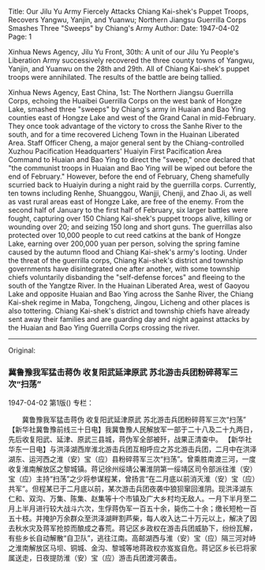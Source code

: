 Title: Our Jilu Yu Army Fiercely Attacks Chiang Kai-shek's Puppet Troops, Recovers Yangwu, Yanjin, and Yuanwu; Northern Jiangsu Guerrilla Corps Smashes Three "Sweeps" by Chiang's Army
Author:
Date: 1947-04-02
Page: 1

Xinhua News Agency, Jilu Yu Front, 30th: A unit of our Jilu Yu People's Liberation Army successively recovered the three county towns of Yangwu, Yanjin, and Yuanwu on the 28th and 29th. All of Chiang Kai-shek's puppet troops were annihilated. The results of the battle are being tallied.

Xinhua News Agency, East China, 1st: The Northern Jiangsu Guerrilla Corps, echoing the Huaibei Guerrilla Corps on the west bank of Hongze Lake, smashed three "sweeps" by Chiang's army in Huaian and Bao Ying counties east of Hongze Lake and west of the Grand Canal in mid-February. They once took advantage of the victory to cross the Sanhe River to the south, and for a time recovered Licheng Town in the Huainan Liberated Area. Staff Officer Cheng, a major general sent by the Chiang-controlled Xuzhou Pacification Headquarters' Huaiyin First Pacification Area Command to Huaian and Bao Ying to direct the "sweep," once declared that "the communist troops in Huaian and Bao Ying will be wiped out before the end of February." However, before the end of February, Cheng shamefully scurried back to Huaiyin during a night raid by the guerrilla corps. Currently, ten towns including Renhe, Shuanggou, Wanjji, Chenji, and Zhao Ji, as well as vast rural areas east of Hongze Lake, are free of the enemy. From the second half of January to the first half of February, six larger battles were fought, capturing over 150 Chiang Kai-shek's puppet troops alive, killing or wounding over 20; and seizing 150 long and short guns. The guerrillas also protected over 10,000 people to cut reed catkins at the bank of Hongze Lake, earning over 200,000 yuan per person, solving the spring famine caused by the autumn flood and Chiang Kai-shek's army's looting. Under the threat of the guerrilla corps, Chiang Kai-shek's district and township governments have disintegrated one after another, with some township chiefs voluntarily disbanding the "self-defense forces" and fleeing to the south of the Yangtze River. In the Huainan Liberated Area, west of Gaoyou Lake and opposite Huaian and Bao Ying across the Sanhe River, the Chiang Kai-shek regime in Maba, Tongcheng, Jingou, Licheng and other places is also tottering. Chiang Kai-shek's district and township chiefs have already sent away their families and are guarding day and night against attacks by the Huaian and Bao Ying Guerrilla Corps crossing the river.



<hr /> 

Original: 


### 冀鲁豫我军猛击蒋伪  收复阳武延津原武  苏北游击兵团粉碎蒋军三次“扫荡”

1947-04-02
第1版()
专栏：

　　冀鲁豫我军猛击蒋伪
    收复阳武延津原武
    苏北游击兵团粉碎蒋军三次“扫荡”
    【新华社冀鲁豫前线三十日电】我冀鲁豫人民解放军一部于二十八及二十九两日，先后收复阳武、延津、原武三县城，蒋伪军全部被歼，战果正清查中。
    【新华社华东一日电】与洪泽湖西岸淮北游击兵团互相呼应之苏北游击兵团，二月中在洪泽湖东、运河西之淮（安）宝（应）县粉碎蒋军三次“扫荡”。曾乘胜南渡三河，一度收复淮南解放区之黎城镇。蒋记徐州绥靖公署淮阴第一绥靖区司令部派往淮（安）宝（应）主持“扫荡”之少将参谋程某，曾扬言“在二月底以前消灭淮（安）宝（应）共军”。但程某已于二月底以前，某次游击兵团夜袭中狼狈窜回淮阴。现洪泽湖东仁和、双沟、万集、陈集、赵集等十个市镇及广大乡村均无敌人。一月下半月至二月上半月进行较大战斗六次，生俘蒋伪军一百五十余，毙伤二十余；缴长短枪一百五十枝。并掩护万余群众至洪泽湖畔割芦柴，每人收入达二十万元以上，解决了因去秋水灾及蒋军抢掠而酿成之春荒。蒋记区乡政权在游击兵团威胁下，纷纷瓦解，有些乡长自动解散“自卫队”，逃往江南。高邮湖西与淮（安）宝（应）隔三河对峙之淮南解放区马坝、铜城、金沟、黎城等地蒋政权亦岌岌自危。蒋记区乡长已将家属送走，日夜提防淮（安）宝（应）游击兵团渡河袭击。
